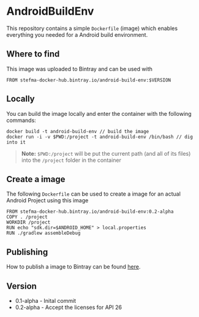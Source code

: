 # AndroidBuildEnv

This repository contains a simple `Dockerfile` (image) which enables everything you needed for a Android build environment.

## Where to find

This image was uploaded to Bintray and can be used with
```
FROM stefma-docker-hub.bintray.io/android-build-env:$VERSION
```

## Locally

You can build the image locally and enter the container with the following commands:
```
docker build -t android-build-env // build the image
docker run -i -v $PWD:/project -t android-build-env /bin/bash // dig into it
```

> **Note:** `$PWD:/project` will be put the current path (and all of its files) into the `/project` folder in the container

## Create a image

The following `Dockerfile` can be used to create a image for an actual Android Project using this image
```
FROM stefma-docker-hub.bintray.io/android-build-env:0.2-alpha
COPY . /project
WORKDIR /project
RUN echo "sdk.dir=$ANDROID_HOME" > local.properties
RUN ./gradlew assembleDebug
```

## Publishing

How to publish a image to Bintray can be found [here](https://medium.com/@StefMa/publishing-a-docker-image-to-bintray-8f3ebd57f1c2).

## Version

* 0.1-alpha - Inital commit
* 0.2-alpha - Accept the licenses for API 26

